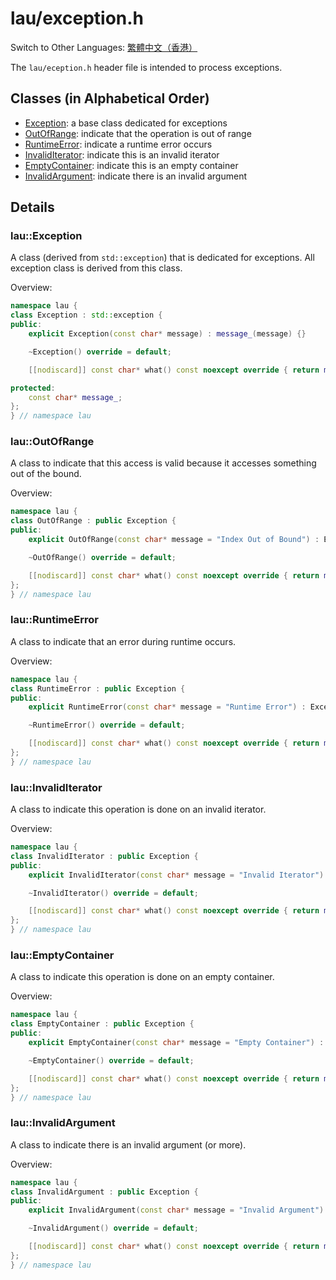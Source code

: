 # lau/exception.h

Switch to Other Languages: [繁體中文（香港）](exception_zh.md)

The `lau/eception.h` header file is intended to process exceptions.

## Classes (in Alphabetical Order)
- [Exception](#Exception): a base class dedicated for exceptions
- [OutOfRange](#OutOfRange): indicate that the operation is out of range
- [RuntimeError](#RuntimeError): indicate a runtime error occurs
- [InvalidIterator](#InvalidIterator): indicate this is an invalid iterator
- [EmptyContainer](#EmptyContainer): indicate this is an empty container
- [InvalidArgument](#InvalidArgument): indicate there is an invalid argument

## Details
### <span id="Exception">lau::Exception</span>
A class (derived from `std::exception`) that is dedicated for exceptions.
All exception class is derived from this class.

Overview:
```c++
namespace lau {
class Exception : std::exception {
public:
    explicit Exception(const char* message) : message_(message) {}

    ~Exception() override = default;

    [[nodiscard]] const char* what() const noexcept override { return message_; }

protected:
    const char* message_;
};
} // namespace lau
```

### <span id="OutOfRange">lau::OutOfRange</span>
A class to indicate that this access is valid because it accesses something
out of the bound.

Overview:
```c++
namespace lau {
class OutOfRange : public Exception {
public:
    explicit OutOfRange(const char* message = "Index Out of Bound") : Exception(message) {}

    ~OutOfRange() override = default;

    [[nodiscard]] const char* what() const noexcept override { return message_; }
};
} // namespace lau
```

### <span id="RuntimeError">lau::RuntimeError</span>
A class to indicate that an error during runtime occurs.

Overview:
```c++
namespace lau {
class RuntimeError : public Exception {
public:
    explicit RuntimeError(const char* message = "Runtime Error") : Exception(message) {}

    ~RuntimeError() override = default;

    [[nodiscard]] const char* what() const noexcept override { return message_; }
};
} // namespace lau
```

### <span id="InvalidIterator">lau::InvalidIterator</span>
A class to indicate this operation is done on an invalid iterator.

Overview:
```c++
namespace lau {
class InvalidIterator : public Exception {
public:
    explicit InvalidIterator(const char* message = "Invalid Iterator") : Exception(message) {}

    ~InvalidIterator() override = default;

    [[nodiscard]] const char* what() const noexcept override { return message_; }
};
} // namespace lau
```

### <span id="EmptyContainer">lau::EmptyContainer</span>
A class to indicate this operation is done on an empty container.

Overview:
```c++
namespace lau {
class EmptyContainer : public Exception {
public:
    explicit EmptyContainer(const char* message = "Empty Container") : Exception(message) {}

    ~EmptyContainer() override = default;

    [[nodiscard]] const char* what() const noexcept override { return message_; }
};
} // namespace lau
```

### <span id="InvalidArgument">lau::InvalidArgument</span>
A class to indicate there is an invalid argument (or more).

Overview:
```c++
namespace lau {
class InvalidArgument : public Exception {
public:
    explicit InvalidArgument(const char* message = "Invalid Argument") : Exception(message){}

    ~InvalidArgument() override = default;

    [[nodiscard]] const char* what() const noexcept override { return message_; }
};
} // namespace lau
```
